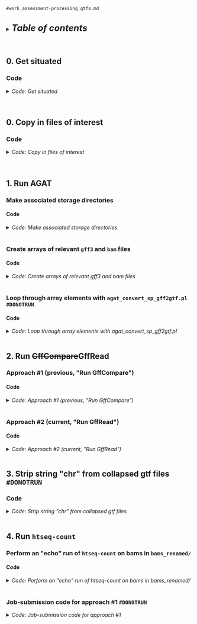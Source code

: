 
`#work_assessment-processing_gtfs.md`
<br />
<br />

<details>
<summary><b><font size="+2"><i>Table of contents</i></font></b></summary>
<!-- MarkdownTOC -->

1. [0. Get situated](#0-get-situated)
    1. [Code](#code)
1. [0. Copy in files of interest](#0-copy-in-files-of-interest)
    1. [Code](#code-1)
1. [1. Run AGAT](#1-run-agat)
    1. [Make associated storage directories](#make-associated-storage-directories)
        1. [Code](#code-2)
    1. [Create arrays of relevant `gff3` and `bam` files](#create-arrays-of-relevant-gff3-and-bam-files)
        1. [Code](#code-3)
    1. [Loop through array elements with `agat_convert_sp_gff2gtf.pl` `#DONOTRUN`](#loop-through-array-elements-with-agat_convert_sp_gff2gtfpl-donotrun)
        1. [Code](#code-4)
1. [2. Run ~~GffCompare~~GffRead](#2-run-~~gffcompare~~gffread)
    1. [Approach #1 \(previous, "Run GffCompare"\)](#approach-1-previous-run-gffcompare)
        1. [Code](#code-5)
            1. [Loop through array elements with `gffcompare`](#loop-through-array-elements-with-gffcompare)
                1. [Code](#code-6)
    1. [Approach #2 \(current, "Run GffRead"\)](#approach-2-current-run-gffread)
        1. [Code](#code-7)
1. [3. Strip string "chr" from collapsed gtf files `#DONOTRUN`](#3-strip-string-chr-from-collapsed-gtf-files-donotrun)
    1. [Code](#code-8)
1. [4. Run `htseq-count`](#4-run-htseq-count)
    1. [Perform an "echo" run of `htseq-count` on bams in `bams_renamed/`](#perform-an-echo-run-of-htseq-count-on-bams-in-bams_renamed)
        1. [Code](#code-9)
    1. [Job-submission code for approach #1 `#DONOTRUN`](#job-submission-code-for-approach-1-donotrun)
        1. [Set up necessary variables](#set-up-necessary-variables)
            1. [Code](#code-10)
        1. [Generate lists of arguments](#generate-lists-of-arguments)
            1. [Code](#code-11)
        1. [Break the full, multi-line lists into individual per-line lists](#break-the-full-multi-line-lists-into-individual-per-line-lists)
            1. [Code](#code-12)
        1. [Use a `HEREDOC` to write a '`run`' script](#use-a-heredoc-to-write-a-run-script)
            1. [Code](#code-13)
        1. [Use a `HEREDOC` to write '`submit`' scripts](#use-a-heredoc-to-write-submit-scripts)
            1. [Code](#code-14)
        1. [Use `sbatch` to run the '`submission`' and '`run`' scripts](#use-sbatch-to-run-the-submission-and-run-scripts)
            1. [Code](#code-15)

<!-- /MarkdownTOC -->
</details>
<br />
<br />

<a id="0-get-situated"></a>
## 0. Get situated
<a id="code"></a>
### Code
<details>
<summary><i>Code: Get situated</i></summary>

```bash
#!/bin/bash

# tmux new -s gff3
# tmux attach -t gff3
grabnode  # 1, defaults

run=TRUE  # echo "${run}"
# run=FALSE  # echo "${run}"
[[ "${run}" == TRUE ]] &&
    {
        transcriptome && 
            {
                cd "results/2023-0215" \
                    || echo "cd'ing failed; check on this..."
            }

        if [[ "${CONDA_DEFAULT_ENV}" != "base" ]]; then 
            conda deactivate
        fi
        source activate gff3_env
    }
```
</details>
<br />
<br />

<a id="0-copy-in-files-of-interest"></a>
## 0. Copy in files of interest
<a id="code-1"></a>
### Code
<details>
<summary><i>Code: Copy in files of interest</i></summary>

```bash
#!/bin/bash

# run=TRUE  # echo "${run}"
run=FALSE  # echo "${run}"
[[ "${run}" == TRUE ]] &&
    {
        #  Already ----------------------------
        p_gen="${HOME}/genomes"
        p_gtf="${HOME}/tsukiyamalab/kalavatt/2022_transcriptome-construction/results/2023-0215/infiles_gtf-gff3/already"

        if [[ ! -d "${p_gtf}" ]]; then mkdir -p "${p_gtf}"; fi

        #  Check that files exist with the given paths
        ., "${p_gen}/combined_AG/gtf/combined_AG.gtf"
        ., "${p_gen}/combined_SC_KL_20S/gff3/combined_SC_KL_20S.gff3"
        ., "${p_gen}/combined_SC_KL_20S/gff3/combined_SC_KL.gff3"
        ., "${p_gen}/kluyveromyces_lactis_gca_000002515/Ensembl/55/gff3/Kluyveromyces_lactis_gca_000002515.ASM251v1.55.gff3"
        ., "${p_gen}/sacCer3/Ensembl/108/gtf/Saccharomyces_cerevisiae.R64-1-1.108.gtf"
        ., "${p_gen}/sacCer3/Ensembl/108/gtf/Saccharomyces_cerevisiae.R64-1-1.108.plus-chr-rename.gtf"

        #  Copy in necessary files
        if [[ ! -f "${p_gtf}/combined_AG.gtf" ]]; then
            cp \
                "${p_gen}/combined_AG/gtf/combined_AG.gtf" \
                "${p_gtf}/combined_AG.gtf"
        fi

        if [[ ! -f "${p_gtf}/combined_SC_KL_20S.gff3" ]]; then
            cp \
                "${p_gen}/combined_SC_KL_20S/gff3/combined_SC_KL_20S.gff3" \
                "${p_gtf}/combined_SC_KL_20S.gff3"
        fi

        if [[ ! -f "${p_gtf}/combined_SC_KL.gff3" ]]; then
            cp \
                "${p_gen}/combined_SC_KL_20S/gff3/combined_SC_KL.gff3" \
                "${p_gtf}/combined_SC_KL.gff3"
        fi

        if [[ ! -f "${p_gtf}/Kluyveromyces_lactis_gca_000002515.ASM251v1.55.gff3" ]]; then
            cp \
                "${p_gen}/kluyveromyces_lactis_gca_000002515/Ensembl/55/gff3/Kluyveromyces_lactis_gca_000002515.ASM251v1.55.gff3" \
                "${p_gtf}/Kluyveromyces_lactis_gca_000002515.ASM251v1.55.gff3"
        fi

        if [[ ! -f "${p_gtf}/Saccharomyces_cerevisiae.R64-1-1.108.gtf" ]]; then
            cp \
                "${p_gen}/sacCer3/Ensembl/108/gtf/Saccharomyces_cerevisiae.R64-1-1.108.gtf" \
                "${p_gtf}/Saccharomyces_cerevisiae.R64-1-1.108.gtf"
        fi

        if [[ ! -f "${p_gtf}/Saccharomyces_cerevisiae.R64-1-1.108.plus-chr-rename.gtf" ]]; then
            cp \
                "${p_gen}/sacCer3/Ensembl/108/gtf/Saccharomyces_cerevisiae.R64-1-1.108.plus-chr-rename.gtf" \
                "${p_gtf}/Saccharomyces_cerevisiae.R64-1-1.108.plus-chr-rename.gtf"
        fi


        #  Trinity-GG -------------------------
        p_trinity="${HOME}/tsukiyamalab/kalavatt/2022_transcriptome-construction/results/2023-0111/outfiles_GMAP_rough-draft/Trinity-GG"
        p_gtf="${HOME}/tsukiyamalab/kalavatt/2022_transcriptome-construction/results/2023-0215/infiles_gtf-gff3"

        if [[ ! -d "${p_gtf}/Trinity-GG" ]]; then
            echo " No \${p_gtf}/Trinity-GG... Copying it in now"
            cp -r "${p_trinity}" "${p_gtf}"
        fi
    }
```
</details>
<br />
<br />

<a id="1-run-agat"></a>
## 1. Run AGAT
<a id="make-associated-storage-directories"></a>
### Make associated storage directories
<a id="code-2"></a>
#### Code
<details>
<summary><i>Code: Make associated storage directories</i></summary>

```bash
#!/bin/bash

run=TRUE  # echo "${run}"
# run=FALSE  # echo "${run}"
[[ "${run}" == TRUE ]] &&
    {
        mkdir -p outfiles_gtf-gff3/{already,Trinity-GG}
        mkdir -p outfiles_gtf-gff3/Trinity-GG/{G_N,Q_N}/err_out

        mkdir -p outfiles_htseq-count/{already,Trinity-GG}
        mkdir -p outfiles_htseq-count/Trinity-GG/{G_N,Q_N}/{sh,list,err_out}
    }
```
</details>
<br />

<a id="create-arrays-of-relevant-gff3-and-bam-files"></a>
### Create arrays of relevant `gff3` and `bam` files
<a id="code-3"></a>
#### Code
<details>
<summary><i>Code: Create arrays of relevant gff3 and bam files</i></summary>

```bash
#!/bin/bash

run=TRUE  # echo "${run}"
# run=FALSE  # echo "${run}"
[[ "${run}" == TRUE ]] &&
    {
        unset stems
        typeset -a stems
        while IFS=" " read -r -d $'\0'; do
            stems+=( "${REPLY%.gff3}" )
        done < <(\
            find ./infiles_gtf-gff3 \
                -type f \
                -name "trinity*.gff3" \
                -print0 \
                    | sort -z\
        )
        echo_test "${stems[@]}"
        echo "${#stems[@]}"  # 12

        unset bams
        typeset -a bams
        while IFS=" " read -r -d $'\0'; do
            bams+=( "${REPLY}" )
        done < <(\
            find "bams_renamed/UT_prim_UMI" \
                -type l \
                -name "*ovn*bam" \
                -print0 \
                    | sort -z \
        )
        echo_test "${bams[@]}"
        echo "${#bams[@]}"  # 8
    }
```
</details>
<br />

<a id="loop-through-array-elements-with-agat_convert_sp_gff2gtfpl-donotrun"></a>
### Loop through array elements with `agat_convert_sp_gff2gtf.pl` `#DONOTRUN`
<a id="code-4"></a>
#### Code
<details>
<summary><i>Code: Loop through array elements with agat_convert_sp_gff2gtf.pl</i></summary>

*`#NOTE` Only need to run this for approach #1*
```bash
#!/bin/bash

# run=TRUE  # Approach #1: echo "${run}"
run=FALSE  # Approach #2: echo "${run}"
[[ "${run}" == TRUE ]] &&
    {
        for h in ./outfiles_gtf-gff3/Trinity-GG/{G_N,Q_N}/trinity-gg_*.gtf; do
            if [[ ! -e "${h}" ]]; then
                for i in "${stems[@]}"; do
                    in="${i}.gff3"
                    out="$(echo "${i}" | sed 's/infiles/outfiles/g' - )"
                    err_out="$(dirname "${out}")/err_out/01-agat.$(basename "${out}")"
                    echo "Running agat_convert_sp_gff2gtf.pl"
                    echo "        in   ${in}"
                    echo "       out  ${out}.gtf"
                    echo "    stdout  ${err_out}.stdout.txt"
                    echo "    stderr  ${err_out}.stderr.txt"
                    echo ""

                    agat_convert_sp_gff2gtf.pl \
                        --gff "${in}" \
                        -o "${out}.gtf" \
                             > >(tee -a "${err_out}.stdout.txt") \
                            2> >(tee -a "${err_out}.stderr.txt")
                done
            else
                echo "Files already exist; thus, skipping the running of AGAT"
            fi
            
            break
        done
    }
```
</details>
<br />

<a id="2-run-~~gffcompare~~gffread"></a>
## 2. Run ~~GffCompare~~GffRead
<a id="approach-1-previous-run-gffcompare"></a>
### Approach #1 (previous, "Run GffCompare")
<a id="code-5"></a>
#### Code
<details>
<summary><i>Code: Approach #1 (previous, "Run GffCompare")</i></summary>

<a id="loop-through-array-elements-with-gffcompare"></a>
##### Loop through array elements with `gffcompare`
<a id="code-6"></a>
###### Code
<details>
<summary><i>Code: Loop through array elements with gffcompare</i></summary>

```bash
#!/bin/bash

# run=TRUE  # Approach #1: echo "${run}"
run=FALSE  # Approach #2: echo "${run}"
[[ "${run}" == TRUE ]] &&
    {
        for h in ./outfiles_gtf-gff3/Trinity-GG/{G_N,Q_N}/trinity-gg_*.gffcompare; do
            if [[ ! -e "${h}" ]]; then
                for i in "${stems[@]}"; do
                    in="$(echo "${i}" | sed 's/infiles/outfiles/g' -).gtf"
                    out="${in%.gtf}"
                    err_out="$(dirname "${out}")/err_out/02-gffcompare.$(basename "${out}")"
                    echo "Running gffcompare"
                    echo "        in  ${in}"
                    echo "       out  ${out}"
                    echo "    stdout  ${err_out}.stdout.txt"
                    echo "    stderr  ${err_out}.stderr.txt"
                    echo ""
                    
                    echo "\
                    gffcompare -C \"${in}\" \\
                        -o \"${out}\" \\
                             > >(tee -a \"${err_out%.gtf}.stdout.txt\") \\
                            2> >(tee -a \"${err_out%.gtf}.stderr.txt\")
                    "

                    gffcompare -C "${in}" \
                        -o "${out}.gffcompare" \
                         > >(tee -a "${err_out%.gtf}.stdout.txt") \
                        2> >(tee -a "${err_out%.gtf}.stderr.txt")
                done
            else
                echo "Files already exist; thus, skipping the running of GffCompare"
            fi

            break
        done
    }
```
</details>
<br />
</details>
<br />

<a id="approach-2-current-run-gffread"></a>
### Approach #2 (current, "Run GffRead")
<a id="code-7"></a>
#### Code
<details>
<summary><i>Code: Approach #2 (current, "Run GffRead")</i></summary>

```bash
#!/bin/bash

run=TRUE  # Approach #1: echo "${run}"
# run=FALSE  # Approach #2: echo "${run}"
[[ "${run}" == TRUE ]] &&
    {
        for i in "${stems[@]}"; do
            # i="${stems[10]}"  # echo "${i}"
            in="${i}.gff3"  # echo "${in}"
            out="$(echo "${i}" | sed 's/infiles/outfiles/g;s/\\.gff3//g' -).gffread.gff3"  # echo "${out}"
            err_out="$(dirname "${out}")/err_out/02-gffread.$(basename "${out}" .gff3)"  # echo "${err_out}"
            fasta_g="${HOME}/genomes/combined_SC_KL_20S/fasta/fasta_individual/Saccharomyces_cerevisiae.R64-1-1.dna.toplevel.chr-rename.fasta"  # ., "${fasta_g}"
            echo """
            ---------------
            Running gffread
            ---------------
                        in  ${in}
                out (base)  ${out}
                    stdout  ${err_out}.stdout.txt
                    stderr  ${err_out}.stderr.txt
            
            ---------------------
            Call to gffread: Base
            ---------------------
            gffread \\
                -v \\
                -g ${fasta} \\
                -i 1000 \\
                -Z \\
                -M -K -Q \\
                -F -N -P \\
                --force-exons --gene2exon \\
                -o ${out} \\
                <(awk -F '\t' 'BEGIN {OFS = FS} { gsub(/chr/, \"\", \$1); gsub(/M/, \"Mito\", \$1); print }' "${in}") \\
                     > >(tee -a ${err_out%.}.stdout.txt) \\
                    2> >(tee -a ${err_out%.}.stderr.txt)

            ----------------------------
            Call to gffread: Coding only
            ----------------------------
            gffread \\
                -v \\
                -g ${fasta} \\
                -C -i 1000 \\
                -Z \\
                -M -K -Q \\
                -F -N -P \\
                --force-exons --gene2exon \\
                -o ${out/.gff3/-coding.gff3} \\
                <(awk -F '\t' 'BEGIN {OFS = FS} { gsub(/chr/, \"\", \$1); gsub(/M/, \"Mito\", \$1); print }' "${in}") \\
                     > >(tee -a ${err_out%.}-coding.stdout.txt) \\
                    2> >(tee -a ${err_out%.}-coding.stderr.txt)

            --------------------------------
            Call to gffread: Non-coding only
            --------------------------------
            gffread \\
                -v \\
                -g ${fasta} \\
                --nc -i 1000 \\
                -Z \\
                -M -K -Q \\
                -F -N -P \\
                --force-exons --gene2exon \\
                -o ${out/.gff3/-non-coding.gff3} \\
                <(awk -F '\t' 'BEGIN {OFS = FS} { gsub(/chr/, \"\", \$1); gsub(/M/, \"Mito\", \$1); print }' "${in}") \\
                     > >(tee -a ${err_out%.}-non-coding.stdout.txt) \\
                    2> >(tee -a ${err_out%.}-non-coding.stderr.txt)
            """
            echo ""

            #  Base
            gffread \
                -v \
                -g "${fasta_g}" \
                -i 1000 \
                -Z \
                -M -K -Q \
                -F -N -P \
                --force-exons --gene2exon \
                -o "${out}" \
                <(awk -F '\t' 'BEGIN {OFS = FS} { gsub(/chr/, "", $1); gsub(/M/, "Mito", $1); print }' "${in}") \
                     > >(tee -a "${err_out%.}.stdout.txt") \
                    2> >(tee -a "${err_out%.}.stderr.txt")

            #  Coding only
            gffread \
                -v \
                -g "${fasta_g}" \
                -C -i 1000 \
                -Z \
                -M -K -Q \
                -F -N -P \
                --force-exons --gene2exon \
                -o "${out/.gff3/-coding.gff3}" \
                <(awk -F '\t' 'BEGIN {OFS = FS} { gsub(/chr/, "", $1); gsub(/M/, "Mito", $1); print }' "${in}") \
                     > >(tee -a "${err_out%.}-coding.stdout.txt") \
                    2> >(tee -a "${err_out%.}-coding.stderr.txt")

            #  Non-coding only
            gffread \
                -v \
                -g "${fasta_g}" \
                --nc -i 1000 \
                -Z \
                -M -K -Q \
                -F -N -P \
                --force-exons --gene2exon \
                -o "${out/.gff3/-non-coding.gff3}" \
                <(awk -F '\t' 'BEGIN {OFS = FS} { gsub(/chr/, "", $1); gsub(/M/, "Mito", $1); print }' "${in}") \
                     > >(tee -a "${err_out%.}-non-coding.stdout.txt") \
                    2> >(tee -a "${err_out%.}-non-coding.stderr.txt")
        done
    }
# find ./outfiles_gtf-gff3 -type f -name "*gffread*" -delete
```
</details>
<br />

<a id="3-strip-string-chr-from-collapsed-gtf-files-donotrun"></a>
## 3. Strip string "chr" from collapsed gtf files `#DONOTRUN`
<a id="..."></a>
<a id="code-8"></a>
### Code
<details>
<summary><i>Code: Strip string "chr" from collapsed gtf files</i></summary>

*`#NOTE` Only need to run this for approach #1*
```bash
#!/bin/bash

# run=TRUE  # Approach #1: echo "${run}"
run=FALSE  # Approach #2: echo "${run}"
[[ "${run}" == TRUE ]] &&
    {
        for h in ./outfiles_gtf-gff3/Trinity-GG/{G_N,Q_N}/trinity-gg_*.gffcompare.combined.sans-chr.gtf; do
            if [[ ! -e "${h}" ]]; then
                for i in "${stems[@]}"; do
                    in="$(echo "${i}" | sed 's/infiles/outfiles/g' - ).gffcompare.combined.gtf"
                    out="${in%.gtf}.sans-chr.gtf"
                    err_out="$(dirname "${out}")/err_out/03-chr-rename.$(basename "${out}" .gffcompare.combined.sans-chr.gtf)"
                    echo "Running htseq-count"
                    echo "        in                        ${in}"
                    echo "       out                        ${out}"
                    echo "    stdout  ${err_out}.stdout.txt"
                    echo "    stderr  ${err_out}.stderr.txt"
                    echo ""

                    echo "awk -F '\t' 'BEGIN {OFS = FS} { gsub(/chr/, "", \$1); print }' ${in} > ${out}"

                    awk -F '\t' 'BEGIN {OFS = FS} { gsub(/chr/, "", $1); print }' ${in} > ${out}
                done
            else
                echo "Files already exist; thus, skipping the running of awk"
            fi

            break
        done
    }
```
</details>
<br />

<a id="4-run-htseq-count"></a>
## 4. Run `htseq-count`
<a id="perform-an-echo-run-of-htseq-count-on-bams-in-bams_renamed"></a>
### Perform an "echo" run of `htseq-count` on bams in `bams_renamed/`
<a id="code-9"></a>
#### Code
<details>
<summary><i>Code: Perform an "echo" run of htseq-count on bams in bams_renamed/</i></summary>

```bash
#!/bin/bash

h=0
# for i in "strd-eq" "strd-rv"; do
for i in "strd-eq"; do
    for j in "all" "none"; do
        for k in "${stems[@]}"; do
            # i="strd-eq"  # echo "${i}"
            # j="all"  # echo "${j}"
            # k="${stems[7]}"  # echo "${k}"
            # in="$(echo "${k}" | sed 's/infiles/outfiles/g' - ).gffcompare.combined.sans-chr.gtf"  # ., "${in}"  # Approach #1 #DONOTRUN
            in="$(echo "${k}" | sed 's/infiles/outfiles/g' - ).gffread.gff3"  # ., "${in}" # less "${in}" # Approach #2
            out="$(echo "${k}" | sed 's/infiles_gtf-gff3/outfiles_htseq-count/g' - ).hc-${i}.tsv"  # echo "${out}"
            err_out="$(dirname "${out}")/err_out/03-htseq-count-${i}.$(basename "${out}" .tsv)"  # echo "${err_out}"
            # echo """
            # -------------------
            # Running htseq-count
            # -------------------
            #         in                                    ${in}
            #        out                                 ${out}
            #     stdout  ${err_out}.stdout.txt
            #     stderr  ${err_out}.stderr.txt
            # """

            if [[ "${i}" == "strd-eq" ]]; then
                hc_strd="yes"
            elif [[ "${i}" == "strd-rv" ]]; then
                hc_strd="reverse"
            fi

            let h++
            printf "    Iteration '%d'\n\n" "${h}"

            #  Approach #1
            # start="$(date +%s.%N)"
            # htseq-count \
            #     --order "pos" \
            #     --stranded "${hc_strd}" \
            #     --nonunique "all" \
            #     --type "locus" \
            #     --idattr "ID" \
            #     --nprocesses "${SLURM_CPUS_ON_NODE}" \
            #     --counts_output "${out/.gff3/-locus.gff3}" \
            #     --with-header \
            #     ${bams[*]} \
            #     "${in}" \
            #          > >(tee -a "${err_out}-locus.stdout.txt") \
            #         2> >(tee -a "${err_out}-locus.stderr.txt")
            #
            # htseq-count \
            #     --order "pos" \
            #     --stranded "${hc_strd}" \
            #     --nonunique "all" \
            #     --type "mRNA" \
            #     --idattr "ID" \
            #     --nprocesses "${SLURM_CPUS_ON_NODE}" \
            #     --counts_output "${out/.gff3/-mRNA.gff3}" \
            #     --with-header \
            #     ${bams[*]} \
            #     "${in}" \
            #          > >(tee -a "${err_out}-mRNA.stdout.txt") \
            #         2> >(tee -a "${err_out}-mRNA.stderr.txt")
            # end="$(date +%s.%N)"
            # run_time="$( echo "$end - $start" | bc -l )"

            #  Approach #2
            echo """
            # --------------------------
            # Call to htseq-count: locus
            # --------------------------
            # sbatch \\
            #     --job-name=\"htseq-count-locus\" \\
            #     --nodes=1 \\
            #     --cpus-per-task=8 \\
            #     --error=\"${err_out}-locus.%A.stderr.txt\" \\
            #     --output=\"${err_out}-locus.%A.stdout.txt\" \\
            #     htseq-count \\
            #         --order \"pos\" \\
            #         --stranded \"${hc_strd}\" \\
            #         --nonunique \"all\" \\
            #         --type \"locus\" \\
            #         --idattr \"ID\" \\
            #         --nprocesses 8 \\
            #         --counts_output \"${out/.tsv/-locus.tsv}\" \\
            #         --with-header \\
            #         \${bams[*]} \\
            #         \"${in}\"

            -------------------------
            Call to htseq-count: mRNA
            -------------------------
            sbatch \\
                --job-name=\"htseq-count-mRNA\" \\
                --nodes=1 \\
                --cpus-per-task=8 \\
                --error=\"${err_out}-mRNA.%A.stderr.txt\" \\
                --output=\"${err_out}-mRNA.%A.stdout.txt\" \\
                htseq-count \\
                    --order \"pos\" \\
                    --stranded \"${hc_strd}\" \\
                    --nonunique \"all\" \\
                    --type \"mRNA\" \\
                    --idattr \"ID\" \\
                    --nprocesses 8 \\
                    --counts_output \"${out/.tsv/-mRNA.tsv}\" \\
                    --with-header \\
                    \${bams[*]} \\
                    \"${in}\"

            -------------------------
            Call to htseq-count: exon
            -------------------------
            sbatch \\
                --job-name=\"htseq-count-exon\" \\
                --nodes=1 \\
                --cpus-per-task=8 \\
                --error=\"${err_out}-exon.%A.stderr.txt\" \\
                --output=\"${err_out}-exon.%A.stdout.txt\" \\
                htseq-count \\
                    --order \"pos\" \\
                    --stranded \"${hc_strd}\" \\
                    --nonunique \"all\" \\
                    --type \"exon\" \\
                    --idattr \"Parent\" \\
                    --nprocesses 8 \\
                    --counts_output \"${out/.tsv/-exon.tsv}\" \\
                    --with-header \\
                    \${bams[*]} \\
                    \"${in}\"

            ------------------------
            Call to htseq-count: CDS
            ------------------------
            sbatch \\
                --job-name=\"htseq-count-CDS\" \\
                --nodes=1 \\
                --cpus-per-task=8 \\
                --error=\"${err_out}-CDS.%A.stderr.txt\" \\
                --output=\"${err_out}-CDS.%A.stdout.txt\" \\
                htseq-count \\
                    --order \"pos\" \\
                    --stranded \"${hc_strd}\" \\
                    --nonunique \"all\" \\
                    --type \"CDS\" \\
                    --idattr \"Parent\" \\
                    --nprocesses 8 \\
                    --counts_output \"${out/.tsv/-CDS.tsv}\" \\
                    --with-header \\
                    \${bams[*]} \\
                    \"${in}\"
            """
            
            # sbatch \
            #     --job-name="htseq-count-locus" \
            #     --nodes=1 \
            #     --cpus-per-task=8 \
            #     --error="${err_out}-locus.%A.stderr.txt" \
            #     --output="${err_out}-locus.%A.stdout.txt" \
            #     htseq-count \
            #         --order "pos" \
            #         --stranded "${hc_strd}" \
            #         --nonunique "all" \
            #         --type "locus" \
            #         --idattr "ID" \
            #         --nprocesses 8 \
            #         --counts_output "${out/.tsv/-locus.tsv}" \
            #         --with-header \
            #         ${bams[*]} \
            #         "${in}"
            # sleep 0.33
            
            sbatch \
                --job-name="htseq-count-mRNA" \
                --nodes=1 \
                --cpus-per-task=8 \
                --error="${err_out}-mRNA.%A.stderr.txt" \
                --output="${err_out}-mRNA.%A.stdout.txt" \
                htseq-count \
                    --order "pos" \
                    --stranded "${hc_strd}" \
                    --nonunique "all" \
                    --type "mRNA" \
                    --idattr "ID" \
                    --nprocesses 8 \
                    --counts_output "${out/.tsv/-mRNA.tsv}" \
                    --with-header \
                    ${bams[*]} \
                    "${in}"
            sleep 0.33

            sbatch \
                --job-name="htseq-count-exon" \
                --nodes=1 \
                --cpus-per-task=8 \
                --error="${err_out}-exon.%A.stderr.txt" \
                --output="${err_out}-exon.%A.stdout.txt" \
                htseq-count \
                    --order "pos" \
                    --stranded "${hc_strd}" \
                    --nonunique "all" \
                    --type "exon" \
                    --idattr "Parent" \
                    --nprocesses 8 \
                    --counts_output "${out/.tsv/-exon.tsv}" \
                    --with-header \
                    ${bams[*]} \
                    "${in}"
            sleep 0.33

            sbatch \
                --job-name="htseq-count-CDS" \
                --nodes=1 \
                --cpus-per-task=8 \
                --error="${err_out}-CDS.%A.stderr.txt" \
                --output="${err_out}-CDS.%A.stdout.txt" \
                htseq-count \
                    --order "pos" \
                    --stranded "${hc_strd}" \
                    --nonunique "all" \
                    --type "CDS" \
                    --idattr "Parent" \
                    --nprocesses 8 \
                    --counts_output "${out/.tsv/-CDS.tsv}" \
                    --with-header \
                    ${bams[*]} \
                    "${in}"
            sleep 0.33
        done
    done
done
```
</details>
<br />

<a id="job-submission-code-for-approach-1-donotrun"></a>
### Job-submission code for approach #1 `#DONOTRUN`
<details>
<summary><i>Code: Job-submission code for approach #1</i></summary>

<a id="set-up-necessary-variables"></a>
#### Set up necessary variables
<a id="code-10"></a>
##### Code
<details>
<summary><i>Code: Set up necessary variables</i></summary>

```bash
#!/bin/bash

script_run="run_htseq-count.sh"  # echo "${script_run}"
script_submit="submit_run_htseq-count.sh"  # echo "${script_submit}"
threads=16  # echo "${threads}"

store_scripts_G="outfiles_htseq-count/Trinity-GG/G_N/sh"  # echo "${store_scripts_G}"  # ., "${store_scripts_G}"
store_scripts_Q="outfiles_htseq-count/Trinity-GG/Q_N/sh"  # echo "${store_scripts_Q}"  # ., "${store_scripts_Q}"

store_err_out_G="outfiles_htseq-count/Trinity-GG/G_N/err_out"  # echo "${store_err_out_G}"  # ., "${store_err_out_G}"
store_err_out_Q="outfiles_htseq-count/Trinity-GG/Q_N/err_out"  # echo "${store_err_out_Q}"  # ., "${store_err_out_Q}"

store_lists_G="outfiles_htseq-count/Trinity-GG/G_N/list"  # echo "${store_lists_G}"  # ., "${store_lists_G}"
store_lists_Q="outfiles_htseq-count/Trinity-GG/Q_N/list"  # echo "${store_lists_Q}"  # ., "${store_lists_Q}"

list="Trinity-GG.htseq-count.txt"  # echo "${list}"
max_id_job=24  # echo "${max_id_job}"
max_id_task=48  # echo "${max_id_task}"
```
</details>
<br />

<a id="generate-lists-of-arguments"></a>
#### Generate lists of arguments
<a id="code-11"></a>
##### Code
<details>
<summary><i>Code: Generate lists of arguments</i></summary>

```bash
#!/bin/bash

unset stranded
typeset -a stranded=("yes" "reverse")
echo_test "${stranded[@]}"
echo "${#stranded[@]}"

if [[ -f "${store_lists_G}/${list}" ]]; then
    rm "${store_lists_G}/${list}"
fi

if [[ -f "${store_lists_Q}/${list}" ]]; then
    rm "${store_lists_Q}/${list}"
fi

#  Header -----------------------------
if [[ -f "${store_lists_G}/${list}" ]]; then
    rm "${store_lists_G}/${list}"
fi
echo "stranded \
infile \
outfile \
err_out" \
    > "${store_lists_G}/${list}"
#  ., "${store_lists_G}/${list}"
#  vi "${store_lists_G}/${list}"
# cat "${store_lists_G}/${list}"

if [[ -f "${store_lists_Q}/${list}" ]]; then
    rm "${store_lists_Q}/${list}"
fi
echo "stranded \
infile \
outfile \
err_out" \
    > "${store_lists_Q}/${list}"
#  ., "${store_lists_Q}/${list}"
#  vi "${store_lists_Q}/${list}"
# cat "${store_lists_Q}/${list}"

#  Body -------------------------------
for i in "${stranded[@]}"; do
    for j in "${stems[@]}"; do
        st="${i}"
        in="$(echo "${j}" | sed 's/infiles/outfiles/g' - ).gffcompare.combined.sans-chr.gtf"
        ou="$(echo "${j}" | sed 's/infiles_gtf-gff3/outfiles_htseq-count/g' - ).htseq-count-${st}.tsv"
        er="$(dirname "${ou}")/err_out/03-htseq-count-${st}.$(basename "${ou}" .tsv)"

        echo "${st} ${in} ${ou} ${er}"
        echo ""

        if [[ "${j}" == *G_N* ]]; then
            echo "${st} ${in} ${ou} ${er}" >> "${store_lists_G}/${list}"
        elif [[ "${j}" == *Q_N* ]]; then
            echo "${st} ${in} ${ou} ${er}" >> "${store_lists_Q}/${list}"
        fi
        #        ., "${store_lists_G}"
        #        ., "${store_lists_G}/${list}"
        #     wc -l "${store_lists_G}/${list}"
        #  head -20 "${store_lists_G}/${list}"
        #
        #        ., "${store_lists_Q}"
        #        ., "${store_lists_Q}/${list}"
        #     wc -l "${store_lists_Q}/${list}"
        #  head -20 "${store_lists_Q}/${list}"
    done
done
```
</details>
<br />

<a id="break-the-full-multi-line-lists-into-individual-per-line-lists"></a>
#### Break the full, multi-line lists into individual per-line lists
<a id="code-12"></a>
##### Code
<details>
<summary><i>Code: Break the full, multi-line lists into individual per-line lists</i></summary>

```bash
#!/bin/bash

if [[ -f "${store_lists_G}/${list%.txt}.4.txt" ]]; then
    rm \
        "${store_lists_G}/"${list%.txt}.?.txt \
        "${store_lists_G}/"${list%.txt}.??.txt
fi
#  ., "${store_lists_G}"
#  vi "${store_lists_G}/${list}"  # :q
# cat "${store_lists_G}/${list}"  # :q

typeset -i i=0
sed 1d "${store_lists_G}/${list}" | while read -r line; do
    #  Increment with each line
    i=$(( i + 1 ))

    #  File for job submission
    individual="${list%.txt}.${i}.txt"  # echo "${individual}"

    #  If present, remove infile with header and single-line body
    [[ ! -e "${store_lists_G}/${individual}" ]] || rm "${store_lists_G}/${individual}"
    # echo "${store_lists}/${individual}"

    #  Generate infile with header and single-line body
    # echo "$(head -n 1 ${list})" >> "${individual}"
    head -n 1 "${store_lists_G}/${list}" >> "${store_lists_G}/${individual}"  # cat "${store_lists}/${individual}"
    echo "${line}" >> "${store_lists_G}/${individual}"  # cat "${store_lists}/${individual}"

    # echo "Created file: ${store_lists_G}/${individual}"
done
#  ., "${store_lists_G}"
#  vi "${store_lists_G}/${list%.txt}.4.txt"  # :q
# cat "${store_lists_G}/${list%.txt}.4.txt"

if [[ -f "${store_lists_Q}/${list%.txt}.4.txt" ]]; then
    # rm "${store_lists}/"${list%.txt}.{?,??,???}.txt
    rm \
        "${store_lists_Q}/"${list%.txt}.?.txt \
        "${store_lists_Q}/"${list%.txt}.??.txt
fi
#  ., "${store_lists_Q}"
#  vi "${store_lists_Q}/${list}"  # :q
# cat "${store_lists_Q}/${list}"  # :q

typeset -i i=0
sed 1d "${store_lists_Q}/${list}" | while read -r line; do
    #  Increment with each line
    i=$(( i + 1 ))

    #  File for job submission
    individual="${list%.txt}.${i}.txt"  # echo "${individual}"

    #  If present, remove infile with header and single-line body
    [[ ! -e "${store_lists_Q}/${individual}" ]] || rm "${store_lists_Q}/${individual}"
    # echo "${store_lists}/${individual}"

    #  Generate infile with header and single-line body
    # echo "$(head -n 1 ${list})" >> "${individual}"
    head -n 1 "${store_lists_Q}/${list}" >> "${store_lists_Q}/${individual}"  # cat "${store_lists}/${individual}"
    echo "${line}" >> "${store_lists_Q}/${individual}"  # cat "${store_lists}/${individual}"

    # echo "Created file: ${store_lists_Q}/${individual}"
done
#  ., "${store_lists_Q}"
#  vi "${store_lists_Q}/${list%.txt}.4.txt"  # :q
# cat "${store_lists_Q}/${list%.txt}.4.txt"
```
</details>
<br />

<a id="use-a-heredoc-to-write-a-run-script"></a>
#### Use a `HEREDOC` to write a '`run`' script
<a id="code-13"></a>
##### Code
<details>
<summary><i>Code: Use a HEREDOC to write a 'run' script</i></summary>

```bash
#!/bin/bash

if [[ -f "${store_scripts_G}/${script_run}" ]]; then
    rm "./${store_scripts_G}/${script_run}"
fi

if [[ -f "${store_scripts_Q}/${script_run}" ]]; then
    rm "./${store_scripts_Q}/${script_run}"
fi

cat << script > "${script_run}"
#!/bin/bash

#  ${script_run}
#  KA
#  $(date '+%Y-%m%d')


#  ------------------------------------
print_message_exit() {
    # Print a message and exit
    #
    # :param 1: message to be printed <chr>
    echo "\${1}"
    exit 1
}


check_file_exists() {
    # Check that a file exists; exit if it does not
    # 
    # :param 1: file, including path <chr>
    [[ -f "\${1}" ]] ||
        {
            echo -e "Exiting: File \${1} does not exist.\n"
            exit 1
        }
}


#  ------------------------------------
#TODO Help message
#  ...

while getopts "a:" opt; do
    case "\${opt}" in
        a) arguments="\${OPTARG}" ;;
        *) print_message_exit "\${help}" ;;
    esac
done

[[ -z "\${arguments}" ]] && print_message_exit "\${help}"
check_file_exists "\${arguments}"


#  Echo -------------------------------
parallel --header : --colsep " " -k -j 1 echo \\
    'htseq-count \\
        --order pos \\
        --stranded {stranded} \\
        --nonunique all \\
        --type transcript \\
        --idattr gene_id \\
        --nprocesses ${threads} \\
        --counts_output {outfile} \\
        --with-header \\
        ${bams[*]} \\
        {infile} \\
            > {err_out}.stdout.txt \\
            2> {err_out}.stderr.txt' \\
:::: "\${arguments}"


#  Run --------------------------------
parallel --header : --colsep " " -k -j 1 \\
    'htseq-count \\
        --order pos \\
        --stranded {stranded} \\
        --nonunique all \\
        --type transcript \\
        --idattr gene_id \\
        --nprocesses ${threads} \\
        --counts_output {outfile} \\
        --with-header \\
        ${bams[*]} \\
        {infile} \\
            > {err_out}.stdout.txt \\
            2> {err_out}.stderr.txt' \\
:::: "\${arguments}"
script
chmod +x "${script_run}"

cp "${script_run}" "${store_scripts_G}/${script_run}"
cp "${script_run}" "${store_scripts_Q}/${script_run}"

if [[ -f "${store_scripts_G}/${script_run}" ]] &&
   [[ -f "${store_scripts_Q}/${script_run}" ]]
then
    rm "./${script_run}"
fi
#  cd "./${store_scripts_G}"
#  ., "./${store_scripts_G}/${script_run}"
#  vi "./${store_scripts_G}/${script_run}"  # :q
# cat "./${store_scripts_G}/${script_run}"
#
#  cd "./${store_scripts_Q}"
#  ., "./${store_scripts_Q}/${script_run}"
#  vi "./${store_scripts_Q}/${script_run}"  # :q
# cat "./${store_scripts_Q}/${script_run}"
```
</details>
<br />

<a id="use-a-heredoc-to-write-submit-scripts"></a>
#### Use a `HEREDOC` to write '`submit`' scripts
<a id="code-14"></a>
##### Code
<details>
<summary><i>Code: Use a HEREDOC to write 'submit' scripts</i></summary>

```bash
#!/bin/bash

if [[ -f "./${store_scripts_G}/${script_submit}" ]]; then
    rm "./${store_scripts_G}/${script_submit}"
fi
cat << script > "${store_scripts_G}/${script_submit}"
#!/bin/bash

#SBATCH --job-name=${script_run}
#SBATCH --nodes=1
#SBATCH --cpus-per-task=${threads}
#SBATCH --error=./${store_err_out_G}/${script_run%.sh}.%A-%a.err.txt
#SBATCH --output=./${store_err_out_G}/${script_run%.sh}.%A-%a.out.txt
#SBATCH --array=1-${max_id_job}%${max_id_task}

#  ${script_submit}
#  KA
#  $(date '+%Y-%m%d')

name="\$(
    cat "./${store_lists_G}/${list%.txt}.\${SLURM_ARRAY_TASK_ID}.txt" \\
        | awk -v OFS='\t' 'FNR == 2 { print \$3 }' \\
        | sed 's:\./outfiles_htseq-count/Trinity-GG/::g' \\
        | sed 's:\/:\.:g' \\
        | sed 's:\.tsv::g'
)"

ln -f \\
    ${store_err_out_G}/${script_run%.sh}.\${SLURM_ARRAY_JOB_ID}-\${SLURM_ARRAY_TASK_ID}.out.txt \\
    ${store_err_out_G}/${script_run%.sh}.\${name}.\${SLURM_ARRAY_JOB_ID}-\${SLURM_ARRAY_TASK_ID}.out.txt

ln -f \\
    ${store_err_out_G}/${script_run%.sh}.\${SLURM_ARRAY_JOB_ID}-\${SLURM_ARRAY_TASK_ID}.err.txt \\
    ${store_err_out_G}/${script_run%.sh}.\${name}.\${SLURM_ARRAY_JOB_ID}-\${SLURM_ARRAY_TASK_ID}.err.txt

srun \\
    "${store_scripts_G}/${script_run}" \\
        -a "./${store_lists_G}/${list%.txt}.\${SLURM_ARRAY_TASK_ID}.txt"

rm \\
    ${store_err_out_G}/${script_run%.sh}.\${SLURM_ARRAY_JOB_ID}-\${SLURM_ARRAY_TASK_ID}.out.txt

rm \\
    ${store_err_out_G}/${script_run%.sh}.\${SLURM_ARRAY_JOB_ID}-\${SLURM_ARRAY_TASK_ID}.err.txt
script
#  ., "${store_scripts_G}"
#  ., "${store_scripts_G}/${script_submit}"
#  vi "${store_scripts_G}/${script_submit}"  # :q
# cat -n "${store_scripts_G}/${script_submit}"

if [[ -f "./${store_scripts_Q}/${script_submit}" ]]; then
    rm "./${store_scripts_Q}/${script_submit}"
fi
cat << script > "${store_scripts_Q}/${script_submit}"
#!/bin/bash

#SBATCH --job-name=${script_run}
#SBATCH --nodes=1
#SBATCH --cpus-per-task=${threads}
#SBATCH --error=./${store_err_out_Q}/${script_run%.sh}.%A-%a.err.txt
#SBATCH --output=./${store_err_out_Q}/${script_run%.sh}.%A-%a.out.txt
#SBATCH --array=1-${max_id_job}%${max_id_task}

#  ${script_submit}
#  KA
#  $(date '+%Y-%m%d')

name="\$(
    cat "./${store_lists_Q}/${list%.txt}.\${SLURM_ARRAY_TASK_ID}.txt" \\
        | awk -v OFS='\t' 'FNR == 2 { print \$3 }' \\
        | sed 's:\./outfiles_htseq-count/Trinity-GG/::g' \\
        | sed 's:\/:\.:g' \\
        | sed 's:\.tsv::g'
)"

ln -f \\
    ${store_err_out_Q}/${script_run%.sh}.\${SLURM_ARRAY_JOB_ID}-\${SLURM_ARRAY_TASK_ID}.out.txt \\
    ${store_err_out_Q}/${script_run%.sh}.\${name}.\${SLURM_ARRAY_JOB_ID}-\${SLURM_ARRAY_TASK_ID}.out.txt

ln -f \\
    ${store_err_out_Q}/${script_run%.sh}.\${SLURM_ARRAY_JOB_ID}-\${SLURM_ARRAY_TASK_ID}.err.txt \\
    ${store_err_out_Q}/${script_run%.sh}.\${name}.\${SLURM_ARRAY_JOB_ID}-\${SLURM_ARRAY_TASK_ID}.err.txt

srun \\
    "${store_scripts_Q}/${script_run}" \\
        -a "./${store_lists_Q}/${list%.txt}.\${SLURM_ARRAY_TASK_ID}.txt"

rm \\
    ${store_err_out_Q}/${script_run%.sh}.\${SLURM_ARRAY_JOB_ID}-\${SLURM_ARRAY_TASK_ID}.out.txt

rm \\
    ${store_err_out_Q}/${script_run%.sh}.\${SLURM_ARRAY_JOB_ID}-\${SLURM_ARRAY_TASK_ID}.err.txt
script
#  ., "${store_scripts_Q}"
#  ., "${store_scripts_Q}/${script_submit}"
#  vi "${store_scripts_Q}/${script_submit}"  # :q
# cat -n "${store_scripts_Q}/${script_submit}"
```
</details>
<br />

<a id="use-sbatch-to-run-the-submission-and-run-scripts"></a>
#### Use `sbatch` to run the '`submission`' and '`run`' scripts
<a id="code-15"></a>
##### Code
<details>
<summary><i>Code: Use sbatch to run the 'submission' and 'run' scripts</i></summary>

```bash
#!/bin/bash

if [[ "${CONDA_DEFAULT_ENV}" != "base" ]]; then 
    conda deactivate
fi
source activate gff3_env

sbatch "${store_scripts_G}/${script_submit}"
sbatch "${store_scripts_Q}/${script_submit}"
```
</details>
<br />
</details>
<br />
